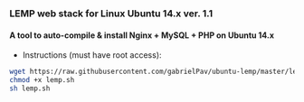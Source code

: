 ### LEMP web stack for Linux Ubuntu 14.x ver. 1.1

#### A tool to auto-compile & install Nginx + MySQL + PHP on Ubuntu 14.x

- Instructions (must have root access):

```bash
wget https://raw.githubusercontent.com/gabrielPav/ubuntu-lemp/master/lemp.sh
chmod +x lemp.sh
sh lemp.sh
```
